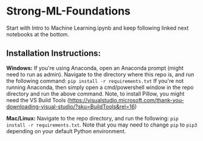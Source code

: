 # Strong-ML-Foundations

Start with Intro to Machine Learning.ipynb and keep following linked next notebooks at the bottom.

## Installation Instructions:
**Windows:** If you're using Anaconda, open an Anaconda prompt (might need to run as admin). Navigate to the directory where this repo is, and run the following command:
```pip install -r requirements.txt```
If you're not running Anaconda, then simply open a cmd/powershell window in the repo directory and run the above command. Note, to install Pillow, you might need the VS Build Tools (https://visualstudio.microsoft.com/thank-you-downloading-visual-studio/?sku=BuildTools&rel=16) 

**Mac/Linux:** Navigate to the repo directory, and run the following:
```pip install -r requirements.txt```. Note that you may need to change `pip` to `pip3` depending on your default Python environment.

